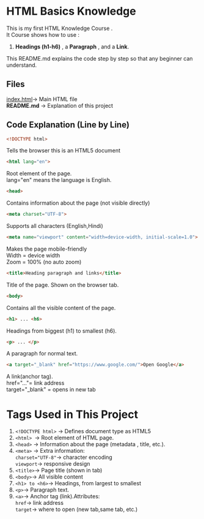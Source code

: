 # HTML Basics Knowledge 

This is my first HTML Knowledge Course .
<br>
It Course shows how to use :
1. **Headings (h1-h6)** , a **Paragraph** , and a **Link**.

This README.md explains the code step by step so that any beginner can understand.

## Files 
<a target="_blank" href="index.html">index.html</a>-> Main HTML file
<br>
**README.md**  -> Explanation of this project 
<br>
## Code Explanation (Line by Line)
<!DOCTYPE html>

```html
<!DOCTYPE html>
```
Tells the browser this is an HTML5 document

```html
<html lang="en">
```
Root element of the page.
<br>
lang="en" means the language is English.

```html
<head>
```
Contains information about the page (not visible directly)

```html
<meta charset="UTF-8">
```
Supports all characters (English,Hindi)

```html
<meta name="viewport" content="width=device-width, initial-scale=1.0">
```
Makes the page mobile-friendly
<br>
Width = device width
<br>
Zoom  = 100% (no auto zoom)

```html
<title>Heading paragraph and links</title>
```
Title of the page. Shown on the browser tab.

```html
<body>
```
Contains all the visible content of the page.

```html
<h1> ... <h6>
```
Headings from biggest (h1) to smallest (h6).

```html
<p> ... </p>
```
A paragraph for normal text.

```html
<a target="_blank" href="https://www.google.com/">Open Google</a>
```
A link(anchor tag).
<br>
href="..."= link address
<br>
target="_blank" = opens in new tab

# Tags Used in This Project
1. `<!DOCTYPE html>` -> Defines document type as HTML5
2. `<html> `-> Root element of HTML page.
3. `<head>` -> Information about the page (metadata , title, etc.).
4. `<meta>` -> Extra information:
   <br>
   `charset="UTF-8"`-> character encoding
   <br>
   `viewport`-> responsive design
5. `<title>`-> Page title (shown in tab)
6. `<body>`-> All visible content
7. `<h1> to <h6>`-> Headings, from largest to smallest
8. `<p>`-> Paragraph text.
9. `<a>`-> Anchor tag (link).Attributes:
   <br>
    `href`-> link address
   <br>
    `target`-> where to open (new tab,same tab, etc.)






